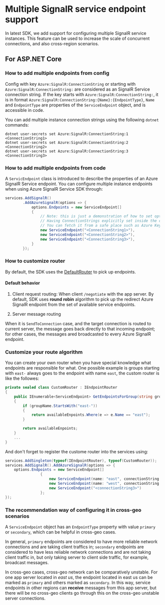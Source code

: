 # Multiple SignalR service endpoint support
In latest SDK, we add support for configuring multiple SignalR service instances. This feature can be used to increase the scale of concurrent connections, and also cross-region scenarios.

## For ASP.NET Core
### How to add multiple endpoints from config
Config with key `Azure:SignalR:ConnectionString` or starting with `Azure:SignalR:ConnectionString:` are considered as an SignalR Service connection string.
If the key starts with `Azure:SignalR:ConnectionString:`, it is in format `Azure:SignalR:ConnectionString:{Name}:{EndpointType}`, `Name` and `EndpointType` are properties of the `ServiceEndpoint` object, and is accessible in code.

You can add multiple instance connection strings using the following `dotnet` commands:

```batch
dotnet user-secrets set Azure:SignalR:ConnectionString:1 <ConnectionString1>
dotnet user-secrets set Azure:SignalR:ConnectionString:2 <ConnectionString2>
dotnet user-secrets set Azure:SignalR:ConnectionString:3 <ConnectionString3>
```

### How to add multiple endpoints from code
A `ServicEndpoint` class is introduced to describe the properties of an Azure SignalR Service endpoint.
You can configure multiple instance endpoints when using Azure SignalR Service SDK through:
```cs
services.AddSignalR()
        .AddAzureSignalR(options => {
            options.Endpoints = new ServiceEndpoint[]
            {
                // Note: this is just a demonstration of how to set options.Endpoints
                // Having ConnectionStrings explicitly set inside the code is not encouraged
                // You can fetch it from a safe place such as Azure KeyVault
                new ServiceEndpoint("<ConnectionString1>"),
                new ServiceEndpoint("<ConnectionString2>"),
                new ServiceEndpoint("<ConnectionString3>"),
            }
        });
```

### How to customize router
By default, the SDK uses the [DefaultRouter](https://github.com/Azure/azure-signalr/blob/3ec5a44dcc6c166d517fb4e6d80c7ff758e92394/src/Microsoft.Azure.SignalR.Common/Endpoints/DefaultRouter.cs) to pick up endpoints.

#### Default behavior
1. Client request routing:
When client `/negotiate` with the app server. By default, SDK uses **round robin** algorithm to pick up the redirect Azure SignalR endpoint from the set of available service endpoints.

2. Server message routing

When it is `SendToConnection` case, and the target connection is routed to current server, the message goes back directly to that incoming endpoint;
for other cases, the messages ared broadcasted to every Azure SignalR endpoint.

### Customize your route algorithm
You can create your own router when you have special knowledge what endpoints are responsible for what. One possible example is groups starting with `east-` always goes to the endpoint with name `east`, the custom router is like the followes:
```cs
private sealed class CustomRouter : IEndpointRouter
{
    public IEnumerable<ServiceEndpoint> GetEndpointsForGroup(string groupName, IEnumerable<ServiceEndpoint> availableEnpoints)
    {
        if (groupName.StartsWith("east-"))
        {
            return availableEnpoints.Where(e => e.Name == "east");
        }

        return availableEnpoints;
    }
    ...
}
```

And don't forget to register the custome router into the services using:
```cs
services.AddSingleton(typeof(IEndpointRouter), typeof(CustomRouter));
services.AddSignalR().AddAzureSignalR(options => {
    options.Endpoints = new ServiceEndpoint[]
                {
                    new ServiceEndpoint(name: "east", connectionString: "<connectionString1>"),
                    new ServiceEndpoint(name: "west", connectionString: "<connectionString2>"),
                    new ServiceEndpoint("<connectionString3>")
                };
});
```

### The recommendation way of configuring it in cross-geo scenarios
A `ServiceEndpoint` object has an `EndpointType` property with value `primary` or `secondary`, which can be helpful in cross-geo cases.

In general, `primary` endpoints are considered to have more reliable network connections and are taking client traffics in; `secondary` endpoints are considered to have less reliable network connections and are not taking client traffic in, but only taking server to client side traffic, for example, broadcast messages.

In cross-geo cases, cross-geo network can be comparatively unstable. For one app server located in *east us*, the endpoint located in east us can be marked as `primary` and others marked as `secondary`. In this way, service endpoints in other regions can **receive** messages from this app server, but there will be no cross-geo clients go through this on the cross-geo unstable server connections.
